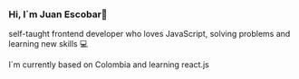 ### Hi, I´m Juan Escobar👋

self-taught frontend developer who loves JavaScript, solving problems and learning new skills 💻

I´m currently based on Colombia and learning react.js





<!---
jeesco/jeesco is a ✨ special ✨ repository because its `README.md` (this file) appears on your GitHub profile.
You can click the Preview link to take a look at your changes.
--->
